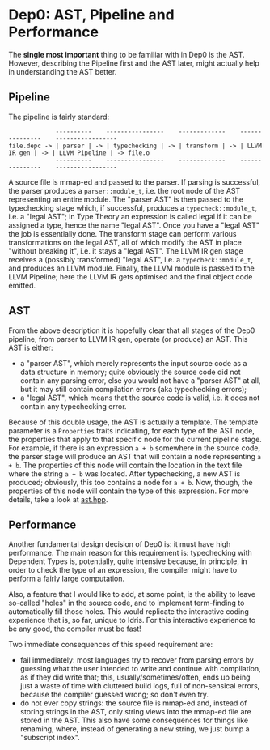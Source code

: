 # Dep0: AST, Pipeline and Performance

The **single most important** thing to be familiar with in Dep0 is the AST.
However, describing the Pipeline first and the AST later,
might actually help in understanding the AST better.

## Pipeline

The pipeline is fairly standard:

```
             ----------    ----------------    -------------    ---------------    -----------------
file.depc -> | parser | -> | typechecking | -> | transform | -> | LLVM IR gen | -> | LLVM Pipeline | -> file.o
             ----------    ----------------    -------------    ---------------    -----------------
```

A source file is mmap-ed and passed to the parser.
If parsing is successful, the parser produces a `parser::module_t`,
i.e. the root node of the AST representing an entire module.
The "parser AST" is then passed to the typechecking stage which, if successful,
produces a `typecheck::module_t`, i.e. a "legal AST";
in Type Theory an expression is called legal if it can be assigned a type,
hence the name "legal AST".
Once you have a "legal AST" the job is essentially done.
The transform stage can perform various transformations on the legal AST,
all of which modify the AST in place "without breaking it", i.e. it stays a "legal AST".
The LLVM IR gen stage receives a (possibly transformed) "legal AST",
i.e. a `typecheck::module_t`, and produces an LLVM module.
Finally, the LLVM module is passed to the LLVM Pipeline;
here the LLVM IR gets optimised and the final object code emitted.

## AST

From the above description it is hopefully clear that all stages of the Dep0 pipeline,
from parser to LLVM IR gen, operate (or produce) an AST.
This AST is either:
* a "parser AST", which merely represents the input source code as a data structure in memory;
  quite obviously the source code did not contain any parsing error,
  else you would not have a "parser AST" at all,
  but it may still contain compilation errors (aka typechecking errors);
* a "legal AST", which means that the source code is valid,
  i.e. it does not contain any typechecking error.

Because of this double usage, the AST is actually a template.
The template parameter is a `Properties` traits indicating, for each type of the AST node,
the properties that apply to that specific node for the current pipeline stage.
For example, if there is an expression `a + b` somewhere in the source code,
the parser stage will produce an AST that will contain a node representing `a + b`.
The properties of this node will contain the location in the text file
where the string `a + b` was located.
After typechecking, a new AST is produced; obviously, this too contains a node for `a + b`.
Now, though, the properties of this node will contain the type of this expression.
For more details, take a look at [ast.hpp](/dep0/lib/01_ast/include/dep0/ast/ast.hpp).

## Performance

Another fundamental design decision of Dep0 is: it must have high performance.
The main reason for this requirement is:
typechecking with Dependent Types is, potentially, quite intensive because,
in principle, in order to check the type of an expression,
the compiler might have to perform a fairly large computation.

Also, a feature that I would like to add, at some point,
is the ability to leave so-called "holes" in the source code,
and to implement term-finding to automatically fill those holes.
This would replicate the interactive coding experience
that is, so far, unique to Idris.
For this interactive experience to be any good, the compiler must be fast!

Two immediate consequences of this speed requirement are:
* fail immediately:
  most languages try to recover from parsing errors by guessing
  what the user intended to write and continue with compilation,
  as if they did write that;
  this, usually/sometimes/often, ends up being just a waste of time
  with cluttered build logs, full of non-sensical errors,
  because the compiler guessed wrong; so don't even try.
* do not ever copy strings:
  the source file is mmap-ed and, instead of storing strings in the AST,
  only string views into the mmap-ed file are stored in the AST.
  This also have some consequences for things like renaming,
  where, instead of generating a new string, we just bump a "subscript index".
